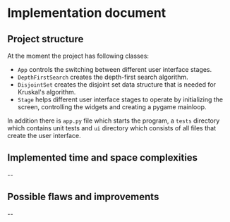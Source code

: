# Implementation document

## Project structure

At the moment the project has following classes:    
- `App` controls the switching between different user interface stages.
- `DepthFirstSearch` creates the depth-first search algorithm.    
- `DisjointSet` creates the disjoint set data structure that is needed for Kruskal's algorithm.    
- `Stage` helps different user interface stages to operate by initializing the screen, controlling the widgets and creating a pygame mainloop. 
  
In addition there is `app.py` file which starts the program, a `tests` directory which contains unit tests and `ui` directory which consists of all files that create the user interface.

## Implemented time and space complexities
--

## Possible flaws and improvements
--
